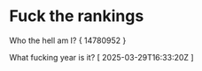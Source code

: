 # Fuck the rankings

Who the hell am I?
{ 14780952 }

What fucking year is it?
[ 2025-03-29T16:33:20Z ]
